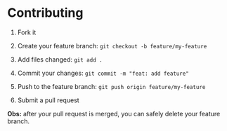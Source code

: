 # Contributing

1. Fork it

2. Create your feature branch: `git checkout -b feature/my-feature`

3. Add files changed: `git add .`

4. Commit your changes: `git commit -m "feat: add feature"`

5. Push to the feature branch: `git push origin
feature/my-feature`

6. Submit a pull request

**Obs:** after your pull request is merged, you can safely delete your feature branch.
